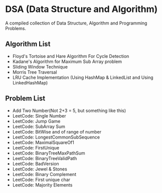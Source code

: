 # DSA (Data Structure and Algorithm)
A compiled collection of Data Structure, Algorithm and Programming Problems.


## Algorithm List

* Floyd's Tortoise and Hare Algorithm For Cycle Detection
* Kadane's Algorithm for Maximum Sub Array problem
* Sliding Window Technique
* Morris Tree Traversal
* LRU Cache Implementation (Using HashMap & LinkedList and Using LinkedHashMap)

## Problem List
* Add Two Number(Not 2+3 = 5, but something like this)
* LeetCode: Single Number
* LeetCode: Jump Game
* LeetCode: SubArray Sum
* LeetCode: BitWise and of range of number
* LeetCode: LongestCommonSubSequence
* LeetCode: MaximalSquareOf1
* LeetCode: FirstUnique
* LeetCode: BinaryTreeMaxPathSum
* LeetCode: BinaryTreeValidPath
* LeetCode: BadVersion
* LeetCode: Jewel & Stones
* LeetCode: Binary Complement
* LeetCode: First unique char
* LeetCode: Majority Elements

